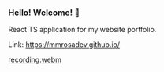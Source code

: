 ### Hello! Welcome! 👋

React TS application for my website portfolio.

Link: https://mmrosadev.github.io/

[recording.webm](https://github.com/user-attachments/assets/e7283d56-4215-4529-9d26-b24819600fa1)

